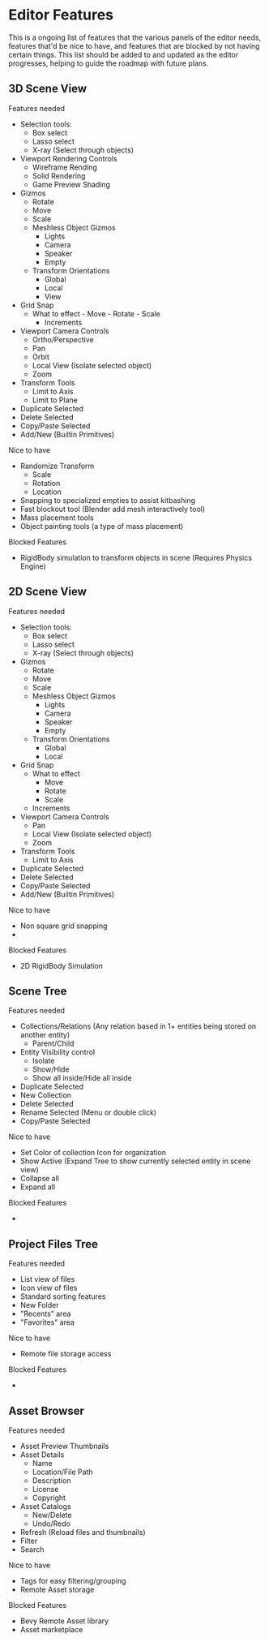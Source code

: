 # Editor Features

This is a ongoing list of features that the various panels of the editor needs, features that'd be nice to have, and features that are blocked by not having certain things. This list should be added to and updated as the editor progresses, helping to guide the roadmap with future plans.

## 3D Scene View

Features needed

- Selection tools:
  - Box select
  - Lasso select
  - X-ray (Select through objects)
- Viewport Rendering Controls
  - Wireframe Rending
  - Solid Rendering
  - Game Preview Shading
- Gizmos
  - Rotate
  - Move
  - Scale
  - Meshless Object Gizmos
    - Lights
    - Camera
    - Speaker
    - Empty
  - Transform Orientations
    - Global
    - Local
    - View
- Grid Snap
  - What to effect
        - Move
        - Rotate
        - Scale
    - Increments
- Viewport Camera Controls
  - Ortho/Perspective
  - Pan
  - Orbit
  - Local View (Isolate selected object)
  - Zoom
- Transform Tools
  - Limit to Axis
  - Limit to Plane
- Duplicate Selected
- Delete Selected
- Copy/Paste Selected
- Add/New (Builtin Primitives)

Nice to have

- Randomize Transform
  - Scale
  - Rotation
  - Location
- Snapping to specialized empties to assist kitbashing
- Fast blockout tool (Blender add mesh interactively tool)
- Mass placement tools
- Object painting tools (a type of mass placement)

Blocked Features

- RigidBody simulation to transform objects in scene (Requires Physics Engine)

## 2D Scene View

Features needed

- Selection tools:
  - Box select
  - Lasso select
  - X-ray (Select through objects)
- Gizmos
  - Rotate
  - Move
  - Scale
  - Meshless Object Gizmos
    - Lights
    - Camera
    - Speaker
    - Empty
  - Transform Orientations
    - Global
    - Local
- Grid Snap
  - What to effect
    - Move
    - Rotate
    - Scale
  - Increments
- Viewport Camera Controls
  - Pan
  - Local View (Isolate selected object)
  - Zoom
- Transform Tools
  - Limit to Axis
- Duplicate Selected
- Delete Selected
- Copy/Paste Selected
- Add/New (Builtin Primitives)

Nice to have

- Non square grid snapping
-

Blocked Features

- 2D RigidBody Simulation

## Scene Tree

Features needed

- Collections/Relations (Any relation based in 1+ entities being stored on another entity)
  - Parent/Child
- Entity Visibility control
  - Isolate
  - Show/Hide
  - Show all inside/Hide all inside
- Duplicate Selected
- New Collection
- Delete Selected
- Rename Selected (Menu or double click)
- Copy/Paste Selected

Nice to have

- Set Color of collection Icon for organization
- Show Active (Expand Tree to show currently selected entity in scene view)
- Collapse all
- Expand all

Blocked Features

-

## Project Files Tree

Features needed

- List view of files
- Icon view of files
- Standard sorting features
- New Folder
- "Recents" area
- "Favorites" area

Nice to have

- Remote file storage access

Blocked Features

-

## Asset Browser

Features needed

- Asset Preview Thumbnails
- Asset Details
  - Name
  - Location/File Path
  - Description
  - License
  - Copyright
- Asset Catalogs
  - New/Delete
  - Undo/Redo
- Refresh (Reload files and thumbnails)
- Filter
- Search

Nice to have

- Tags for easy filtering/grouping
- Remote Asset storage

Blocked Features

- Bevy Remote Asset library
- Asset marketplace
